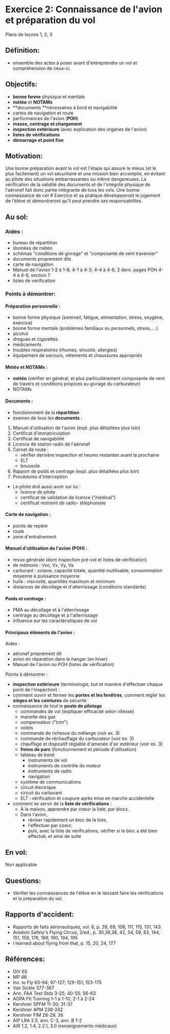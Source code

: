 # Exercice 2: Connaissance de l'avion et préparation du vol

Plans de leçons 1, 2, 3

## Définition:
- ensemble des actes à poser avant d'entreprendre un vol et compréhension
de ceux-ci. 

## Objectifs:
- **bonne forme** physique et mentale 
- **météo** et **NOTAMs**
- **documents **nécessaires à bord et navigabilité
- cartes de navigation et route 
- performances de l'avion (**POH**) 
- **masse, centrage et chargement**
- **inspection extérieure** (avec explication des organes de l'avion) 
- **listes de vérifications** 
- **démarrage et point fixe**

## Motivation:
Une bonne préparation avant le vol est l'étape qui assure le mieux (et le plus facilement) un vol sécuritaire et une mission
bien accomplie, en évitant au pilote des situations embarrassantes ou même dangereuses. La vérification de la validité
des documents et de l'intégrité physique de l'aéronef fait donc partie intégrante de tous les vols. Une bonne connaissance
de cet # Exercice et sa pratique développeront le jugement de l'élève et démontreront qu'il peut prendre ses responsabilités.

## Au sol: 
### Aides : 
- bureau de répartition 
- données de météo 
- schémas "conditions de givrage" et "composante de vent traversier" 
- documents proprement dits 
- carte de navigation 
- Manuel de l'avion 1-2 à 1-8; 4-1 à 4-3; 4-4 à 4-8, 2 dern. pages POH 4-4 à 4-6, section 7 
- listes de vérification 

### Points à démontrer: 
#### **Préparation personnelle :**
- bonne forme physique (sommeil, fatigue, alimentation, stress, oxygène, exercice) 
- bonne forme mentale (problèmes familiaux ou personnels, stress,....)
- alcohol 
- drogues et cigarettes 
- médicaments 
- troubles respiratoires (rhumes, sinusite, allergies) 
- équipement de secours, vêtements et chaussures appropriés

#### **Météo et NOTAMs :** 
- **météo** (vérifier en général, et plus particulièrement composante de vent de travers et conditions propices au givrage du carburateur) 
- NOTAMs 

#### **Documents :**
- fonctionnment de la **répartition**
- examen de tous les **documents** : 
1.  Manuel d'utilisation de l'avion (expl. plus détaillées plus loin) 
2.  Certificat d'immatriculation 
3.  Certificat de navigabilité 
4.  Licence de station radio de l'aéronef 
5.  Carnet de route : 
    - vérifier dernière inspection et heures restantes avant la prochaine 
    - ELT 
    - boussole
6.  Rapport de poids et centrage (expl. plus détaillées plus loin) 
7.  Procédures d'interception

- Le pilote doit aussi avoir sur lui : 
  - licence de pilote 
  - certificat de validation de licence ("médical") 
  - certificat restreint de radio- téléphoniste 

#### **Carte de navigation :**
- points de repère 
- route 
- zone d'entraînement 

#### **Manuel d'utilisation de l'avion (POH) :**
- revue générale (dont inspection pré-vol et listes de vérification) 
- de mémoire : Vso, Vx, Vy, Va 
- carburant : octane, capacité totale, quantité inutilisable, consommation moyenne à puissance moyenne 
- huile : viscosité, quantités maximum et minimum 
- distances de décollage et d'atterrissage (conditions standards)

#### **Poids et centrage :**
- PMA au décollage et à l'atterrissage 
- centrage au décollage et à l'atterrissage 
- influence sur les caractéristiques de vol 

#### **Principaux éléments de l'avion :** 
Aides :
- aéronef proprement dit 
- avion en réparation dans le hangar (en hiver) 
- Manuel de l'avion ou POH (listes de vérification) 

Points à démontrer :
- **inspection extérieure** (terminologie, but et manière
d'effectuer chaque point de l'inspection) : 
- comment ouvrir et fermer les **portes et les fenêtres**, comment régler les **sièges et les ceintures** de sécurité
- connaissance de tout le **poste de pilotage**
  - commandes de vol (expliquer efficacité selon vitesse) 
  - manette des gaz 
  - compensateur ("trim") 
  - volets 
  - commande de richesse du mélange (voir ex. 3) 
  - commande de réchauffage du carburateur (voir ex. 3) 
  - chauffage et dispositif réglable d'amenée d'air extérieur (voir ex. 3) 
  - **freins de parc** (fonctionnement et période d'utilisation)
  - tableau de bord: 
    - instruments de vol 
    - instruments de contrôle du moteur 
    - instruments de radio
    - navigation 
  - système de communications 
  - circuit électrique 
  - circuit du carburant 
  - ELT : vérification et coupure après mise en marche accidentelle
- comment se servir de la **liste de vérifications** : 
  - À la maison, apprendre par coeur la liste, par blocs. 
  - Dans l'avion, 
    - réviser rapidement un bloc de la liste, 
    - l'effectuer par coeur, 
    - puis, avec la liste de vérifications, vérifier si le bloc a été bien effectué, et ainsi de suite 

## En vol: 
Non applicable

## Questions: 
- Vérifier les connaissances de  l'élève en le laissant faire les vérifications et la préparation du vol. 

## Rapports d'accident:
- Rapports de faits aéronautiques, vol. 6, p. 39, 69, 106, 111, 115, 131, 143 
- Aviation Safety's Flying Circus, 2/ed., p. 30,36,38, 42, 54, 59, 83, 144, 151, 158, 176, 189, 190, 194, 195 
- I learned about flying from that, p. 15, 20, 24, 177

## Références:
- GIV 65 
- MP 46 
- Inv. to Fly 63-94; 97-127; 129-151; 153-175 
- Van Sickle 377-387 
- Ann. FAA Test Stds 3-25; 40-55; 56-63 
- AOPA Flt Training 1-1 à 1-10; 2-1 à 2-24 
- Kershner SPFM 11-30; 31-37 
- Kershner APM 238-242 
- Kershner FIM 28-29, 36 
- AIP LRA 2.5, ann. C-3, ann. B 1-2 
- AIR 1.2, 1.4, 2.2.1, 3.0 (renseignements médicaux) 
